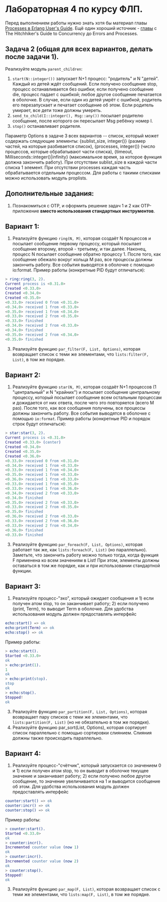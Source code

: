 # Лабораторная 4 по курсу ФЛП.

Перед выполнением работы нужно знать хотя бы материал главы [Processes в Erlang User's Guide](http://www.erlang.org/doc/reference_manual/processes.html). Ещё один хороший источник - [главы](http://learnyousomeerlang.com/content) с The Hitchhiker's Guide to Concurrency до Errors and Processes.

## Задача 2 (общая для всех вариантов, делать после задачи 1).

Реализуйте модуль `parent_children`: 
1. `start(N::integer())` запускает N+1 процесс: "родитель" и N "детей". Каждый из детей ждёт сообщений. Если получено сообщение stop, процесс останавливается без ошибки; если получено сообщение die, процесс падает с ошибкой; любое другое сообщение печатается в оболочке. В случае, если один из детей умрёт с ошибкой, родитель его перезапускает и печатает сообщение об этом. Если родитель умирает, все дети тоже должны умереть.
2. `send_to_child(I::integer(), Msg::any())` посылает родителю сообщение, после которого он пересылает Msg ребёнку номер I.
3. `stop()` останавливает родителя.

Параметр Options в задаче 3 всех вариантов -- список, который может содержать следующие элементы: {sublist_size, integer()} (размер частей, на которые разбивается список), {processes, integer()} (число процессов, которые обрабатывают части списка), {timeout, Milliseconds::integer()|infinity} (максимальное время, за которое функция должна закончить работу). При отсутствии sublist_size в каждой части списка 1 элемент. При отсутствии processes каждая часть обрабатывается отдельным процессом. Для работы с такими списками можно использовать модуль proplists.

## Дополнительные задания:

1. Познакомиться с OTP, и оформить решение задач 1 и 2 как OTP-приложение **вместо использования стандартных инструментов**.

## Вариант 1:

1. Реализуйте функцию `ring(N, M)`, которая создаёт N процессов и посылает сообщение первому процессу, который посылает сообщение второму, второй - третьему, и так далее. Наконец, процесс N посылает сообщение обратно процессу 1. После того, как сообщение обежало вокруг кольца M раз, все процессы должны закончить работу. Все события выводятся в оболочке с помощью io:format. Пример работы (конкретные PID будут отличаться):

```erlang
> ring:ring(3, 2).
Current process is <0.31.0>
Created <0.33.0>
Created <0.34.0>
Created <0.35.0>
<0.33.0> received 0 from <0.31.0> 
<0.34.0> received 1 from <0.33.0>
<0.35.0> received 1 from <0.34.0>
<0.33.0> received 2 from <0.35.0>
<0.33.0> finished
<0.34.0> received 2 from <0.33.0>
<0.34.0> finished
<0.35.0> received 2 from <0.34.0>
<0.35.0> finished
```

3. Реализуйте функцию `par_filter(F, List, Options)`, которая возвращает список с теми же элементами, что `lists:filter(F, List)`, в том же порядке.

## Вариант 2:

1. Реализуйте функцию `star(N, M)`, которая создаёт N+1 процессов (1 "центральный" и N "крайних") и посылает сообщение центральному процессу, который посылает сообщение всем остальным процессам и дожидается от них ответа, после чего это повторяется (всего M раз). После того, как все сообщения получены, все процессы должны закончить работу. Все события выводятся в оболочке с помощью `io:format`. Пример работы (конкретные PID и порядок строк будут отличаться):

```erlang
> star:star(3, 2).
Current process is <0.31.0>
Created <0.33.0> (center)
Created <0.34.0>
Created <0.35.0>
Created <0.36.0>
<0.33.0> received 0 from <0.31.0> 
<0.34.0> received 1 from <0.33.0>
<0.33.0> received 1 from <0.34.0>
<0.35.0> received 1 from <0.33.0>
<0.36.0> received 1 from <0.33.0>
<0.33.0> received 1 from <0.35.0>
<0.33.0> received 1 from <0.36.0>
<0.34.0> received 2 from <0.33.0>
<0.34.0> finished
<0.35.0> received 2 from <0.33.0>
<0.33.0> received 2 from <0.35.0>
<0.35.0> finished
<0.36.0> received 2 from <0.33.0>
<0.33.0> received 2 from <0.36.0>
<0.33.0> received 2 from <0.34.0>
<0.36.0> finished
<0.33.0> finished
```

3. Реализуйте функцию `par_foreach(F, List, Options)`, которая работает так же, как `lists:foreach(F, List)`  (но параллельно). Заметьте, что закончить работу можно только тогда, когда функция F применена ко всем значениям в List! При этом, элементы должны оставаться в том же порядке, как и при использовании стандартной функции.

## Вариант 3:

1. Реализуйте процесс-"эхо", который ожидает сообщения и 1) если получен атом stop, то он заканчивает работу; 2) если получено {print, Term}, то выводит Term в оболочке.
Для удобства использования модуль должен предоставлять интерфейс

```erlang
echo:start() => ok
echo:print(Term) => ok
echo:stop() => ok
```

Пример работы:

```erlang
> echo:start().
Started <0.33.0>
ok
> echo:print(1).
1
ok
> echo:print(stop).
stop
ok
> echo:stop().
Stopped!
ok
```

3. Реализуйте функцию `par_partition(F, List, Options)`, которая возвращает пару списков с теми же элементами, что `lists:partition(F, List)` (но не обязательно в том же порядке).
4. Реализуйте функцию par_sort(List, Options), которая сортирует список параллельно с помощью сортировки слиянием. Слияния должны также происходить параллельно.

## Вариант 4:

1. Реализуйте процесс-"счётчик", который запускается со значением 0 и 1) если получен атом stop, то он выводит в оболочке текущее значение и заканчивает работу; 2) если получено любое другое сообщение, то значение увеличивается на 1 и выводится сообщение об этом. Для удобства использования модуль должен предоставлять интерфейс

```erlang
counter:start() => ok
counter:incr() => ok
counter:stop() => ok
```

Пример работы:

```erlang
> counter:start().
Started <0.33.0>
ok
> counter:incr().
Incremented counter value (now 1)
ok
> counter:incr().
Incremented counter value (now 2)
ok
> counter:stop().
Stopped!
ok
```

3. Реализуйте функцию `par_map(F, List)`, которая возвращает список с теми же элементами, что `lists:map(F, List)`, в том же порядке.
